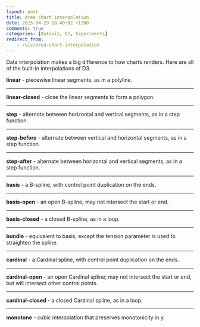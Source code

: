 ```yaml
---
layout: post
title: Area chart interpolation
date: 2015-04-29 18:40:02 +1200
comments: true
categories: [Dataviz, D3, Experiments]
redirect_from:
    - /viz/area-chart-interpolation
---
```


Data interpolation makes a big difference to how charts renders. Here are all of the built-in interpolations of D3.

<!-- more -->

<style>
.area {
    fill: tomato;
    stroke-width: 0;
}

.viz svg {
    background: hsl(181, 100%, 94%);
}

.line {
    stroke: crimson;
    stroke-width: 2px;
}
</style>

<div id="linear" class="viz"></div>

**linear** - piecewise linear segments, as in a polyline.

---

<div id="linear-closed" class="viz"></div>

**linear-closed** - close the linear segments to form a polygon.

---

<div id="step" class="viz"></div>

**step** - alternate between horizontal and vertical segments, as in a step function.

---

<div id="step-before" class="viz"></div>

**step-before** - alternate between vertical and horizontal segments, as in a step function.

---

<div id="step-after" class="viz"></div>

**step-after** - alternate between horizontal and vertical segments, as in a step function.

---

<div id="basis" class="viz"></div>

**basis** - a B-spline, with control point duplication on the ends.

---

<div id="basis-open" class="viz"></div>

**basis-open** - an open B-spline; may not intersect the start or end.

---

<div id="basis-closed" class="viz"></div>

**basis-closed** - a closed B-spline, as in a loop.

---

<div id="bundle" class="viz"></div>

**bundle** - equivalent to basis, except the tension parameter is used to straighten the spline.

---

<div id="cardinal" class="viz"></div>

**cardinal** - a Cardinal spline, with control point duplication on the ends.

---

<div id="cardinal-open" class="viz"></div>

**cardinal-open** - an open Cardinal spline; may not intersect the start or end, but will intersect other control points.

---

<div id="cardinal-closed" class="viz"></div>

**cardinal-closed** - a closed Cardinal spline, as in a loop.

---

<div id="monotone" class="viz"></div>

**monotone** - cubic interpolation that preserves monotonicity in y.

<script src="/assets/data/d3.min.js"></script>

<script src="/assets/data/area-chart-interpolation/script.js"></script>
